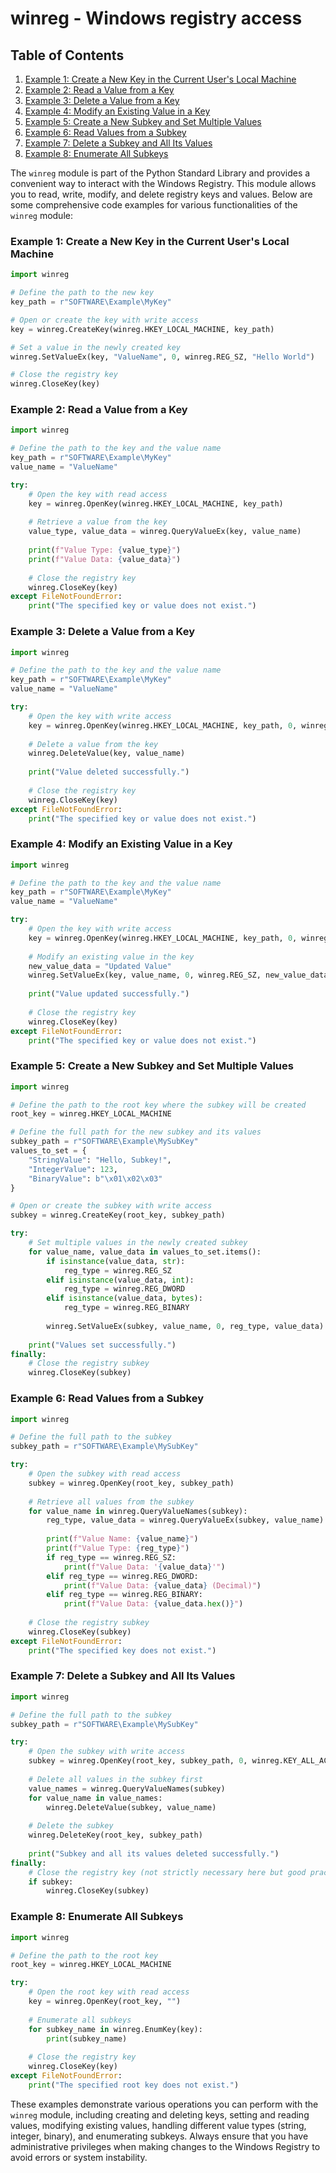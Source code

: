 # winreg - Windows registry access
## Table of Contents

1. [Example 1: Create a New Key in the Current User's Local Machine](#example-1-create-a-new-key-in-the-current-users-local-machine)
2. [Example 2: Read a Value from a Key](#example-2-read-a-value-from-a-key)
3. [Example 3: Delete a Value from a Key](#example-3-delete-a-value-from-a-key)
4. [Example 4: Modify an Existing Value in a Key](#example-4-modify-an-existing-value-in-a-key)
5. [Example 5: Create a New Subkey and Set Multiple Values](#example-5-create-a-new-subkey-and-set-multiple-values)
6. [Example 6: Read Values from a Subkey](#example-6-read-values-from-a-subkey)
7. [Example 7: Delete a Subkey and All Its Values](#example-7-delete-a-subkey-and-all-its-values)
8. [Example 8: Enumerate All Subkeys](#example-8-enumerate-all-subkeys)



The `winreg` module is part of the Python Standard Library and provides a convenient way to interact with the Windows Registry. This module allows you to read, write, modify, and delete registry keys and values. Below are some comprehensive code examples for various functionalities of the `winreg` module:

### Example 1: Create a New Key in the Current User's Local Machine
```python
import winreg

# Define the path to the new key
key_path = r"SOFTWARE\Example\MyKey"

# Open or create the key with write access
key = winreg.CreateKey(winreg.HKEY_LOCAL_MACHINE, key_path)

# Set a value in the newly created key
winreg.SetValueEx(key, "ValueName", 0, winreg.REG_SZ, "Hello World")

# Close the registry key
winreg.CloseKey(key)
```

### Example 2: Read a Value from a Key
```python
import winreg

# Define the path to the key and the value name
key_path = r"SOFTWARE\Example\MyKey"
value_name = "ValueName"

try:
    # Open the key with read access
    key = winreg.OpenKey(winreg.HKEY_LOCAL_MACHINE, key_path)
    
    # Retrieve a value from the key
    value_type, value_data = winreg.QueryValueEx(key, value_name)
    
    print(f"Value Type: {value_type}")
    print(f"Value Data: {value_data}")
    
    # Close the registry key
    winreg.CloseKey(key)
except FileNotFoundError:
    print("The specified key or value does not exist.")
```

### Example 3: Delete a Value from a Key
```python
import winreg

# Define the path to the key and the value name
key_path = r"SOFTWARE\Example\MyKey"
value_name = "ValueName"

try:
    # Open the key with write access
    key = winreg.OpenKey(winreg.HKEY_LOCAL_MACHINE, key_path, 0, winreg.KEY_SET_VALUE)
    
    # Delete a value from the key
    winreg.DeleteValue(key, value_name)
    
    print("Value deleted successfully.")
    
    # Close the registry key
    winreg.CloseKey(key)
except FileNotFoundError:
    print("The specified key or value does not exist.")
```

### Example 4: Modify an Existing Value in a Key
```python
import winreg

# Define the path to the key and the value name
key_path = r"SOFTWARE\Example\MyKey"
value_name = "ValueName"

try:
    # Open the key with write access
    key = winreg.OpenKey(winreg.HKEY_LOCAL_MACHINE, key_path, 0, winreg.KEY_SET_VALUE)
    
    # Modify an existing value in the key
    new_value_data = "Updated Value"
    winreg.SetValueEx(key, value_name, 0, winreg.REG_SZ, new_value_data)
    
    print("Value updated successfully.")
    
    # Close the registry key
    winreg.CloseKey(key)
except FileNotFoundError:
    print("The specified key or value does not exist.")
```

### Example 5: Create a New Subkey and Set Multiple Values
```python
import winreg

# Define the path to the root key where the subkey will be created
root_key = winreg.HKEY_LOCAL_MACHINE

# Define the full path for the new subkey and its values
subkey_path = r"SOFTWARE\Example\MySubKey"
values_to_set = {
    "StringValue": "Hello, Subkey!",
    "IntegerValue": 123,
    "BinaryValue": b"\x01\x02\x03"
}

# Open or create the subkey with write access
subkey = winreg.CreateKey(root_key, subkey_path)

try:
    # Set multiple values in the newly created subkey
    for value_name, value_data in values_to_set.items():
        if isinstance(value_data, str):
            reg_type = winreg.REG_SZ
        elif isinstance(value_data, int):
            reg_type = winreg.REG_DWORD
        elif isinstance(value_data, bytes):
            reg_type = winreg.REG_BINARY
        
        winreg.SetValueEx(subkey, value_name, 0, reg_type, value_data)
    
    print("Values set successfully.")
finally:
    # Close the registry subkey
    winreg.CloseKey(subkey)
```

### Example 6: Read Values from a Subkey
```python
import winreg

# Define the full path to the subkey
subkey_path = r"SOFTWARE\Example\MySubKey"

try:
    # Open the subkey with read access
    subkey = winreg.OpenKey(root_key, subkey_path)
    
    # Retrieve all values from the subkey
    for value_name in winreg.QueryValueNames(subkey):
        reg_type, value_data = winreg.QueryValueEx(subkey, value_name)
        
        print(f"Value Name: {value_name}")
        print(f"Value Type: {reg_type}")
        if reg_type == winreg.REG_SZ:
            print(f"Value Data: '{value_data}'")
        elif reg_type == winreg.REG_DWORD:
            print(f"Value Data: {value_data} (Decimal)")
        elif reg_type == winreg.REG_BINARY:
            print(f"Value Data: {value_data.hex()}")
    
    # Close the registry subkey
    winreg.CloseKey(subkey)
except FileNotFoundError:
    print("The specified key does not exist.")
```

### Example 7: Delete a Subkey and All Its Values
```python
import winreg

# Define the full path to the subkey
subkey_path = r"SOFTWARE\Example\MySubKey"

try:
    # Open the subkey with write access
    subkey = winreg.OpenKey(root_key, subkey_path, 0, winreg.KEY_ALL_ACCESS)
    
    # Delete all values in the subkey first
    value_names = winreg.QueryValueNames(subkey)
    for value_name in value_names:
        winreg.DeleteValue(subkey, value_name)
    
    # Delete the subkey
    winreg.DeleteKey(root_key, subkey_path)
    
    print("Subkey and all its values deleted successfully.")
finally:
    # Close the registry key (not strictly necessary here but good practice)
    if subkey:
        winreg.CloseKey(subkey)
```

### Example 8: Enumerate All Subkeys
```python
import winreg

# Define the path to the root key
root_key = winreg.HKEY_LOCAL_MACHINE

try:
    # Open the root key with read access
    key = winreg.OpenKey(root_key, "")
    
    # Enumerate all subkeys
    for subkey_name in winreg.EnumKey(key):
        print(subkey_name)
    
    # Close the registry key
    winreg.CloseKey(key)
except FileNotFoundError:
    print("The specified root key does not exist.")
```

These examples demonstrate various operations you can perform with the `winreg` module, including creating and deleting keys, setting and reading values, modifying existing values, handling different value types (string, integer, binary), and enumerating subkeys. Always ensure that you have administrative privileges when making changes to the Windows Registry to avoid errors or system instability.
